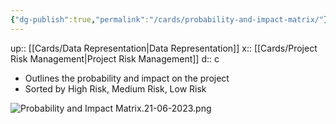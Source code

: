 ```yaml
---
{"dg-publish":true,"permalink":"/cards/probability-and-impact-matrix/"}
---
```


up:: [[Cards/Data Representation\|Data Representation]] 
x:: [[Cards/Project Risk Management\|Project Risk Management]] 
d:: c

- ﻿﻿Outlines the probability and impact on the project
- ﻿﻿Sorted by High Risk, Medium Risk, Low Risk

![Probability and Impact Matrix.21-06-2023.png](/img/user/Extras/Images/Probability%20and%20Impact%20Matrix.21-06-2023.png)

